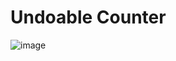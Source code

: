 # Undoable Counter

![image](https://github.com/user-attachments/assets/342c93d9-b2ab-404b-8ec8-28bb144aa3b2)
